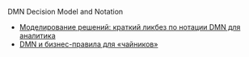 DMN Decision Model and Notation  

- [Моделирование решений: краткий ликбез по нотации DMN для аналитика](https://babok-school.ru/blog/what-is-dmn-and-how-to-use-it-example/)
- [DMN и бизнес-правила для «чайников»](https://bpmn2.ru/blog/dmn-i-biznes-pravila-dlya-chainkov)
